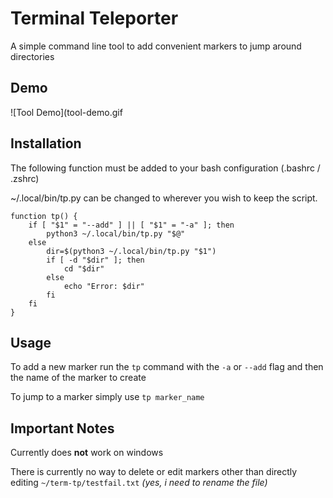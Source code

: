 # Terminal Teleporter

A simple command line tool to add convenient markers to jump around directories

## Demo
![Tool Demo](tool-demo.gif

## Installation

The following function must be added to your bash configuration (.bashrc / .zshrc)

~/.local/bin/tp.py can be changed to wherever you wish to keep the script.
```
function tp() {
	if [ "$1" = "--add" ] || [ "$1" = "-a" ]; then
		python3 ~/.local/bin/tp.py "$@"
	else
		dir=$(python3 ~/.local/bin/tp.py "$1")
		if [ -d "$dir" ]; then
			cd "$dir"
		else
			echo "Error: $dir"
		fi
	fi
}
```

## Usage

To add a new marker run the `tp` command with the `-a` or `--add` flag and then the name of the marker to create

To jump to a marker simply use `tp marker_name`


## Important Notes

Currently does **not** work on windows

There is currently no way to delete or edit markers other than directly editing `~/term-tp/testfail.txt`
*(yes, i need to rename the file)*
